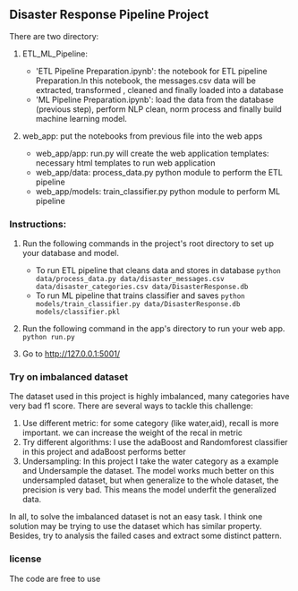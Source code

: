 ## Disaster Response Pipeline Project
There are two directory:
1. ETL_ML_Pipeline:
   - 'ETL Pipeline Preparation.ipynb': the notebook for ETL pipeline Preparation.In this notebook, the messages.csv data will be extracted, transformed , cleaned and finally loaded into a database
   - 'ML Pipeline Preparation.ipynb': load the data from the database (previous step), perform NLP clean, norm process and finally build machine learning model.

2. web_app: 
   put the notebooks from previous file into the web apps
   - web_app/app: 
     run.py will create the web application
     templates: necessary html templates to run web application
   - web_app/data:
     process_data.py python module to perform the ETL pipeline
   - web_app/models:
     train_classifier.py python module to perform ML pipeline


### Instructions:
1. Run the following commands in the project's root directory to set up your database and model.

    - To run ETL pipeline that cleans data and stores in database
        `python data/process_data.py data/disaster_messages.csv data/disaster_categories.csv data/DisasterResponse.db`
    - To run ML pipeline that trains classifier and saves
        `python models/train_classifier.py data/DisasterResponse.db models/classifier.pkl`

2. Run the following command in the app's directory to run your web app.
    `python run.py`

3. Go to http://127.0.0.1:5001/

### Try on imbalanced dataset
The dataset used in this project is highly imbalanced, many categories have very bad f1 score. There are several ways to tackle this challenge:
1. Use different metric: for some category (like water,aid), recall is more important. we can increase the weight of the recal in metric
2. Try different algorithms: I use the adaBoost and Randomforest classifier in this project and adaBoost performs better
3. Undersampling: In this project I take the water category as a example and Undersample the dataset. The model works much better on this undersampled dataset, but when generalize to the whole dataset, the precision is very bad. This means the model underfit the generalized data.

In all, to solve the imbalanced dataset is not an easy task. I think one solution may be trying to use the dataset which has similar property. Besides, try to analysis the failed cases and extract some distinct pattern.  

### license
The code are free to use
